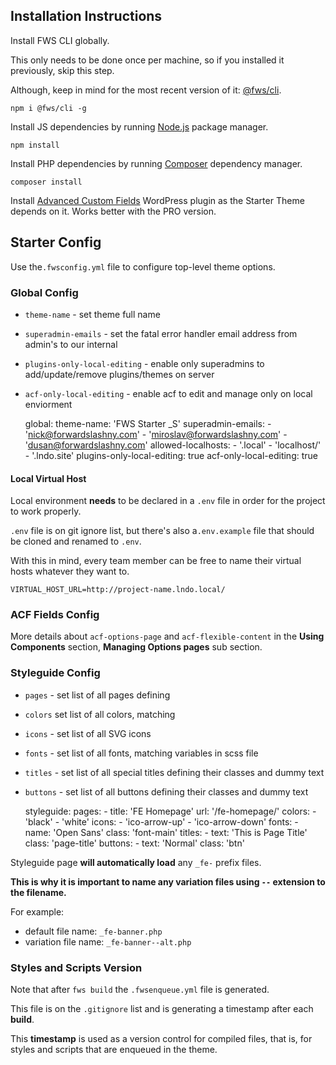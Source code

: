 ## Installation Instructions
Install FWS CLI globally.

This only needs to be done once per machine, so if you installed it previously, skip this step.

Although, keep in mind for the most recent version of it: [@fws/cli](https://www.npmjs.com/package/@fws/cli).

    npm i @fws/cli -g

Install JS dependencies by running [Node.js](https://nodejs.org/en/) package manager.

    npm install

Install PHP dependencies by running [Composer](https://getcomposer.org/doc/00-intro.md) dependency manager.

    composer install

Install [Advanced Custom Fields](https://www.advancedcustomfields.com/) WordPress plugin as the Starter Theme depends on it. Works better with the PRO version.

## Starter Config

Use the`.fwsconfig.yml` file to configure top-level theme options.

### Global Config

- `theme-name` - set theme full name
- `superadmin-emails` - set the fatal error handler email address from admin's to our internal
- `plugins-only-local-editing` - enable only superadmins to add/update/remove plugins/themes on server
- `acf-only-local-editing` - enable acf to edit and manage only on local enviorment


    global:
        theme-name: 'FWS Starter _S'
        superadmin-emails:
            - 'nick@forwardslashny.com'
            - 'miroslav@forwardslashny.com'
            - 'dusan@forwardslashny.com'
        allowed-localhosts:
            - '.local'
            - 'localhost/'
            - '.lndo.site'
        plugins-only-local-editing: true
        acf-only-local-editing: true

#### Local Virtual Host

Local environment **needs** to be declared in a `.env` file in order for the project to work properly.

`.env` file is on git ignore list, but there's also a`.env.example` file that should be cloned and renamed to `.env`.

With this in mind, every team member can be free to name their virtual hosts whatever they want to.

    VIRTUAL_HOST_URL=http://project-name.lndo.local/

### ACF Fields Config

More details about `acf-options-page` and `acf-flexible-content` in the **Using Components** section, **Managing Options pages** sub section.

### Styleguide Config

- `pages` - set list of all pages defining
- `colors` set list of all colors, matching
- `icons` - set list of all SVG icons
- `fonts` - set list of all fonts, matching variables in scss file
- `titles` - set list of all special titles defining their classes and dummy text
- `buttons` - set list of all buttons defining their classes and dummy text


    styleguide:
        pages:
            -
                title: 'FE Homepage'
                url: '/fe-homepage/'
        colors:
            - 'black'
            - 'white'
        icons:
            - 'ico-arrow-up'
            - 'ico-arrow-down'
        fonts:
            -
                name: 'Open Sans'
                class: 'font-main'
        titles:
            -
                text: 'This is Page Title'
                class: 'page-title'
        buttons:
            -
                text: 'Normal'
                class: 'btn'

Styleguide page **will automatically load** any `_fe-` prefix files.

**This is why it is important to name any variation files using `--` extension to the filename.**

For example:
- default file name: `_fe-banner.php`
- variation file name: `_fe-banner--alt.php`

### Styles and Scripts Version

Note that after `fws build` the `.fwsenqueue.yml` file is generated.

This file is on the `.gitignore` list and is generating a timestamp after each **build**.

This **timestamp** is used as a version control for compiled files, that is, for styles and scripts that are enqueued in the theme.
